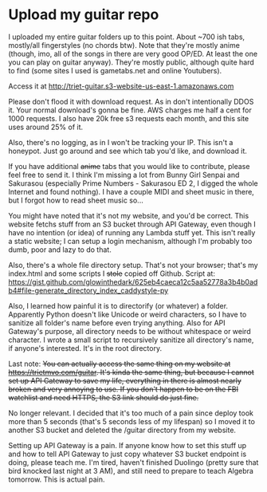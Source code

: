 # Upload my guitar repo



I uploaded my entire guitar folders up to this point. About ~700 ish tabs, mostly/all fingerstyles (no chords btw). Note that they're mostly anime
 (though, imo, all of the songs in there are very good OP/ED. At least the one you can play on guitar anyway). 
They're mostly public, although quite hard to find (some sites I used is gametabs.net and online Youtubers).

Access it at http://triet-guitar.s3-website-us-east-1.amazonaws.com

Please don't flood it with download request. As in don't intentionally DDOS it. Your normal download's gonna be fine. AWS charges me half a cent
for 1000 requests. I also have 20k free s3 requests each month, and this site uses around 25% of it.

Also, there's no logging, as in I won't be tracking your IP. This isn't a honeypot. Just go around and see which tab you'd like, and download it.

If you have additional ~~anime~~ tabs that you would like to contribute, please feel free to send it. I think I'm missing a lot from Bunny Girl Senpai
and Sakurasou (especially Prime Numbers - Sakurasou ED 2, I digged the whole Internet and found nothing). I have a couple MIDI and sheet music in there,
but I forgot how to read sheet music so...

You might have noted that it's not my website, and you'd be correct. This website fetchs stuff from an S3 bucket through
API Gateway, even though I have no intention (or idea) of running any Lambda stuff yet. This isn't really a static website; I can
setup a login mechanism, although I'm probably too dumb, poor and lazy to do that.

Also, there's a whole file directory setup. That's not your browser; that's my index.html and some scripts I ~~stole~~ copied off Github.
Script at: https://gist.github.com/glowinthedark/625eb4caeca12c5aa52778a3b4b0adb4#file-generate_directory_index_caddystyle-py

Also, I learned how painful it is to directorify (or whatever) a folder. Apparently Python doesn't like Unicode or weird characters,
so I have to sanitize all folder's name before even trying anything. Also for API Gateway's purpose, all directory needs to be without whitespace or weird character.
I wrote a small script to recursively sanitize all directory's name, if anyone's interested. It's in the root directory.

Last note: ~~You can actually access the same thing on my website at https://trietmvo.com/guitar. It's kinda the same thing, but because
I cannot set up API Gateway to save my life, everything in there is almost nearly broken and very annoying to use.
If you don't happen to be on the FBI watchlist and need HTTPS, the S3 link should do just fine.~~

No longer relevant. I decided that it's too much of a pain since deploy took more than 5 seconds (that's 5 seconds less of my lifespan) so I moved it to another S3 bucket
and deleted the /guitar directory from my website.

Setting up API Gateway is a pain. If anyone know how to set this stuff up and how to tell API Gateway to just copy whatever S3 bucket endpoint is doing,
please teach me. I'm tired, haven't finished Duolingo (pretty sure that bird knocked last night at 3 AM), and still need to prepare to teach Algebra tomorrow.
This is actual pain.

